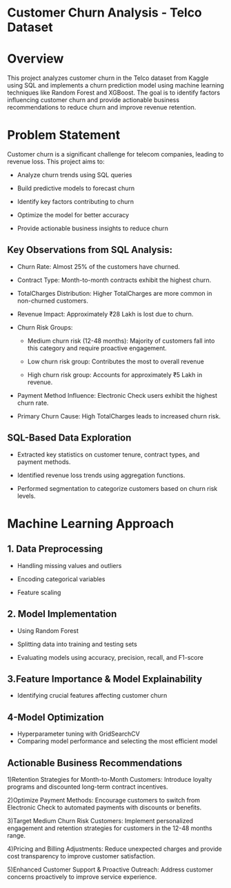 # Customer Churn Analysis - Telco Dataset

# Overview

This project analyzes customer churn in the Telco dataset from Kaggle using SQL and implements a churn prediction model using machine learning techniques like Random Forest and XGBoost. The goal is to identify factors influencing customer churn and provide actionable business recommendations to reduce churn and improve revenue retention.

# Problem Statement

Customer churn is a significant challenge for telecom companies, leading to revenue loss. This project aims to:

- Analyze churn trends using SQL queries

- Build predictive models to forecast churn

- Identify key factors contributing to churn

- Optimize the model for better accuracy

- Provide actionable business insights to reduce churn

## Key Observations from SQL Analysis:

- Churn Rate: Almost 25% of the customers have churned.

- Contract Type: Month-to-month contracts exhibit the highest churn.

- TotalCharges Distribution: Higher TotalCharges are more common in non-churned customers.

- Revenue Impact: Approximately ₹28 Lakh is lost due to churn.

- Churn Risk Groups:

   - Medium churn risk (12-48 months): Majority of customers fall into this category and require proactive engagement.

   -   Low churn risk group: Contributes the most to overall revenue

   -   High churn risk group: Accounts for approximately ₹5 Lakh in revenue.

- Payment Method Influence: Electronic Check users exhibit the highest churn rate.

- Primary Churn Cause: High TotalCharges leads to increased churn risk.

## SQL-Based Data Exploration

- Extracted key statistics on customer tenure, contract types, and payment methods.

- Identified revenue loss trends using aggregation functions.

- Performed segmentation to categorize customers based on churn risk levels.


# Machine Learning Approach

## 1. Data Preprocessing

- Handling missing values and outliers

- Encoding categorical variables

- Feature scaling

## 2. Model Implementation

- Using Random Forest 

 - Splitting data into training and testing sets

- Evaluating models using accuracy, precision, recall, and F1-score

## 3.Feature Importance & Model Explainability
- Identifying crucial features affecting customer churn

## 4-Model Optimization

- Hyperparameter tuning with GridSearchCV
- Comparing model performance and selecting the most efficient model

## Actionable Business Recommendations

1)Retention Strategies for Month-to-Month Customers: Introduce loyalty programs and discounted long-term contract incentives.

2)Optimize Payment Methods: Encourage customers to switch from Electronic Check to automated payments with discounts or benefits.

3)Target Medium Churn Risk Customers: Implement personalized engagement and retention strategies for customers in the 12-48 months range.

4)Pricing and Billing Adjustments: Reduce unexpected charges and provide cost transparency to improve customer satisfaction.

5)Enhanced Customer Support & Proactive Outreach: Address customer concerns proactively to improve service experience.




